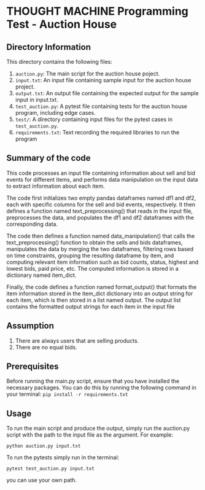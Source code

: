 # THOUGHT MACHINE Programming Test - Auction House

## Directory Information

This directory contains the following files:

1. `auction.py`: The main script for the auction house poject.
2. `input.txt`: An input file containing sample input for the auction house project.
3. `output.txt`: An output file containing the expected output for the sample input in input.txt.
4. `test_auction.py`: A pytest file containing tests for the auction house program, including edge cases.
5. `test/`: A directory containing input files for the pytest cases in `test_auction.py`.
6. `requirements.txt`: Text recording the required libraries to run the program

## Summary of the code

This code processes an input file containing information about sell and bid events for different items, and performs data manipulation on the input data to extract information about each item.

The code first initializes two empty pandas dataframes named df1 and df2, each with specific columns for the sell and bid events, respectively. It then defines a function named text_preprocessing() that reads in the input file, preprocesses the data, and populates the df1 and df2 dataframes with the corresponding data.

The code then defines a function named data_manipulation() that calls the text_preprocessing() function to obtain the sells and bids dataframes, manipulates the data by merging the two dataframes, filtering rows based on time constraints, grouping the resulting dataframe by item, and computing relevant item information such as bid counts, status, highest and lowest bids, paid price, etc. The computed information is stored in a dictionary named item_dict.

Finally, the code defines a function named format_output() that formats the item information stored in the item_dict dictionary into an output string for each item, which is then stored in a list named output. The output list contains the formatted output strings for each item in the input file

## Assumption

1. There are always users that are selling products.
2. There are no equal bids.

## Prerequisites
Before running the main.py script, ensure that you have installed the necessary packages. 
You can do this by running the following command in your terminal:
``
pip install -r requirements.txt
``

## Usage

To run the main script and produce the output, simply run the auction.py script with the path to the input file as the argument. For example:

`python auction.py input.txt`

To run the pytests simply run in the terminal:

`pytest test_auction.py input.txt` 

you can use your own path.